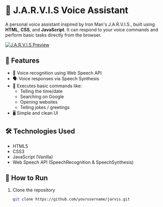 # 🧠 J.A.R.V.I.S Voice Assistant

A personal voice assistant inspired by Iron Man's J.A.R.V.I.S., built using **HTML**, **CSS**, and **JavaScript**. It can respond to your voice commands and perform basic tasks directly from the browser.

[![J.A.R.V.I.S Preview](https://img.shields.io/badge/Live-Demo-blue?style=for-the-badge&logo=github)](https://mostafa-shariare.github.io/jarvis/)

## 🎯 Features

- 🎤 Voice recognition using Web Speech API  
- 🗣️ Voice responses via Speech Synthesis  
- 💬 Executes basic commands like:
  - Telling the time/date
  - Searching on Google
  - Opening websites
  - Telling jokes / greetings  
- 🖥️ Simple and clean UI

## 🛠️ Technologies Used

- HTML5  
- CSS3  
- JavaScript (Vanilla)  
- Web Speech API (SpeechRecognition & SpeechSynthesis)

## 🚀 How to Run

1. Clone the repository  
   ```bash
   git clone https://github.com/yourusername/jarvis.git
